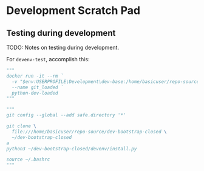 # Development Scratch Pad

## Testing during development

TODO: Notes on testing during development.

For `devenv-test`, accomplish this:

```python
"""
docker run -it --rm `
  -v "$env:USERPROFILE\Development\dev-base:/home/basicuser/repo-source:ro" `
  --name git_loaded `
  python-dev-loaded
"""

"""
git config --global --add safe.directory '*'

git clone \
  file:///home/basicuser/repo-source/dev-bootstrap-closed \
  ~/dev-bootstrap-closed
a
python3 ~/dev-bootstrap-closed/devenv/install.py

source ~/.bashrc
"""


```
